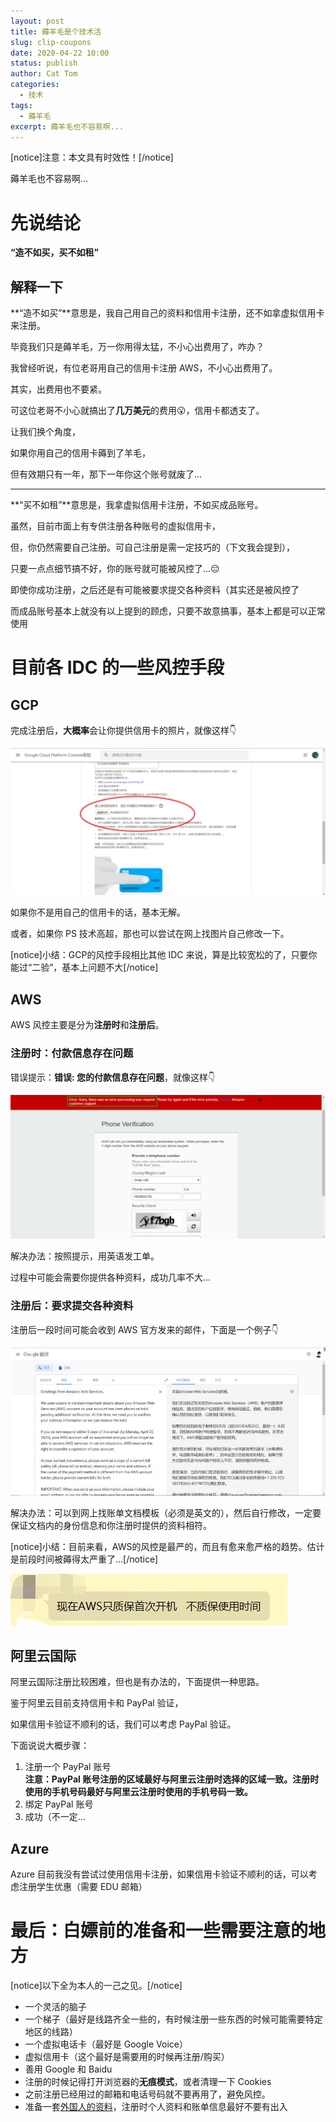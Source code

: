 ```yaml
---
layout: post
title: 薅羊毛是个技术活
slug: clip-coupons
date: 2020-04-22 10:00
status: publish
author: Cat Tom
categories: 
  - 技术
tags: 
  - 薅羊毛
excerpt: 薅羊毛也不容易啊...
---
```

[notice]注意：本文具有时效性！[/notice]

薅羊毛也不容易啊...

# 先说结论

**“造不如买，买不如租”**

## 解释一下

**“造不如买”**意思是，我自己用自己的资料和信用卡注册，还不如拿虚拟信用卡来注册。

毕竟我们只是薅羊毛，万一你用得太猛，不小心出费用了，咋办？

我曾经听说，有位老哥用自己的信用卡注册 AWS，不小心出费用了。

其实，出费用也不要紧。

可这位老哥不小心就搞出了**几万美元**的费用😮，信用卡都透支了。

让我们换个角度，

如果你用自己的信用卡薅到了羊毛，

但有效期只有一年，那下一年你这个账号就废了...

------

**“买不如租”**意思是，我拿虚拟信用卡注册，不如买成品账号。

虽然，目前市面上有专供注册各种账号的虚拟信用卡，

但，你仍然需要自己注册。可自己注册是需一定技巧的（下文我会提到），

只要一点点细节搞不好，你的账号就可能被风控了...😔

即使你成功注册，之后还是有可能被要求提交各种资料（其实还是被风控了

而成品账号基本上就没有以上提到的顾虑，只要不故意搞事，基本上都是可以正常使用

# 目前各 IDC 的一些风控手段

## GCP

完成注册后，**大概率**会让你提供信用卡的照片，就像这样👇

![](./images/clip-coupons-001.png)

如果你不是用自己的信用卡的话，基本无解。

或者，如果你 PS 技术高超，那也可以尝试在网上找图片自己修改一下。

[notice]小结：GCP的风控手段相比其他 IDC 来说，算是比较宽松的了，只要你能过“二验”，基本上问题不大[/notice]

## AWS

AWS 风控主要是分为**注册时**和**注册后**。

### 注册时：付款信息存在问题

错误提示：**错误: 您的付款信息存在问题**，就像这样👇

![](./images/clip-coupons-002.png)

解决办法：按照提示，用英语发工单。

过程中可能会需要你提供各种资料，成功几率不大...

### 注册后：要求提交各种资料

注册后一段时间可能会收到 AWS 官方发来的邮件，下面是一个例子👇

![](./images/clip-coupons-003.jpg)

解决办法：可以到网上找账单文档模板（必须是英文的），然后自行修改，一定要保证文档内的身份信息和你注册时提供的资料相符。

[notice]小结：目前来看，AWS的风控是最严的，而且有愈来愈严格的趋势。估计是前段时间被薅得太严重了...[/notice]

![可见一斑](./images/clip-coupons-004.png)

## 阿里云国际

阿里云国际注册比较困难，但也是有办法的，下面提供一种思路。

鉴于阿里云目前支持信用卡和 PayPal 验证，

如果信用卡验证不顺利的话，我们可以考虑 PayPal 验证。

下面说说大概步骤：

1. 注册一个 PayPal 账号  
**注意：PayPal 账号注册的区域最好与阿里云注册时选择的区域一致。注册时使用的手机号码最好与阿里云注册时使用的手机号码一致。**
2. 绑定 PayPal 账号
3. 成功（不一定...

## Azure

Azure 目前我没有尝试过使用信用卡注册，如果信用卡验证不顺利的话，可以考虑注册学生优惠（需要 EDU 邮箱）

# 最后：白嫖前的准备和一些需要注意的地方

[notice]以下全为本人的一己之见。[/notice]

- 一个灵活的脑子
- 一个梯子（最好是线路齐全一些的，有时候注册一些东西的时候可能需要特定地区的线路）
- 一个虚拟电话卡（最好是 Google Voice）
- 虚拟信用卡（这个最好是需要用的时候再注册/购买）
- 善用 Google 和 Baidu
- 注册的时候记得打开浏览器的**无痕模式**，或者清理一下 Cookies
- 之前注册已经用过的邮箱和电话号码就不要再用了，避免风控。
- 准备一套[外国人的资料](https://51.ruyo.net/%E8%99%9A%E6%8B%9F%E8%BA%AB%E4%BB%BD%E4%BF%A1%E7%94%A8%E5%8D%A1%E7%94%9F%E6%88%90/)，注册时个人资料和账单信息最好不要有出入